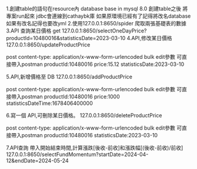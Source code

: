 1.創建table的語句在resource內 database base in mysql 8.0
創建table之後 將專案run起來 jdbc會連線到cathaybk庫 如果原環境已經有了記得將改名database 如果有改名記得也要改yml
2.使用127.0.0.1:8650/spider 爬取兩張基礎表的數據
3.API 查詢某日價格 get
127.0.0.1:8650/selectOneDayPrice?productId=10480016&statisticsDate=2023-03-10
4.API,修改某日價格
127.0.0.1:8650/updateProductPrice

post content-type: application/x-www-form-urlencoded
bulk edit參數 可直接帶入postman
productId:10480016
price:15.12
statisticsDate:2023-03-10

5.API,新增價格至 DB
127.0.0.1:8650/addProductPrice

post content-type: application/x-www-form-urlencoded
bulk edit參數 可直接帶入postman
productId:10480016
price:1000
statisticsDateTime:1678406400000

6.寫一個 API,可刪除某日價格。
127.0.0.1:8650/deleteProductPrice

post content-type: application/x-www-form-urlencoded
bulk edit參數 可直接帶入postman
productId:10480016
statisticsDate:2023-03-10

7.API查詢 帶入開始結束時間,計算漲跌[後收-前收]和漲跌幅[(後收-前收)/前收]
127.0.0.1:8650/selectFundMomentum?startDate=2024-04-12&endDate=2024-05-24